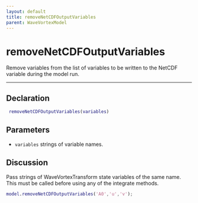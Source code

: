 ```yaml
---
layout: default
title: removeNetCDFOutputVariables
parent: WaveVortexModel
---
```

#  removeNetCDFOutputVariables

Remove variables from the list of variables to be written to the NetCDF variable during the model run.


---

## Declaration
```matlab
 removeNetCDFOutputVariables(variables)
```
## Parameters
+ `variables`  strings of variable names.

## Discussion

       
  Pass strings of WaveVortexTransform state variables of the
  same name. This must be called before using any of the
  integrate methods.
 
  ```matlab
  model.removeNetCDFOutputVariables('A0','u','v');
  ```
